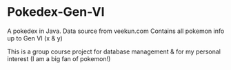 # Pokedex-Gen-VI
A pokedex in Java. Data source from veekun.com Contains all pokemon info up to Gen VI (x &amp; y)

This is a group course project for database management & for my personal interest (I am a big fan of pokemon!)
